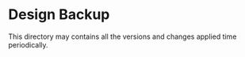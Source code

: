 # Design Backup

This directory may contains all the versions and changes applied time periodically. 